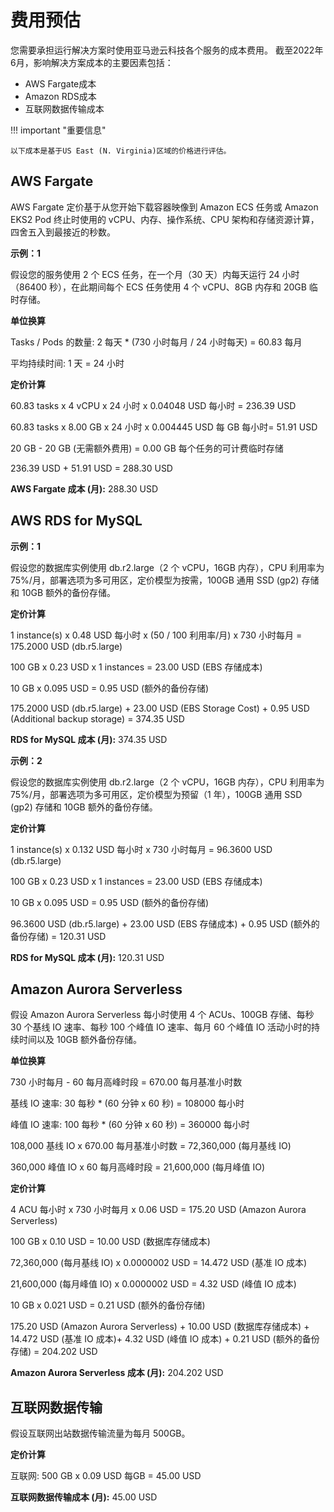 # 费用预估

您需要承担运行解决方案时使用亚马逊云科技各个服务的成本费用。 截至2022年6月，影响解决方案成本的主要因素包括：

- AWS Fargate成本
- Amazon RDS成本
- 互联网数据传输成本

!!! important "重要信息"

    以下成本是基于US East (N. Virginia)区域的价格进行评估。


## AWS Fargate

AWS Fargate 定价基于从您开始下载容器映像到 Amazon ECS 任务或 Amazon EKS2 Pod 终止时使用的 vCPU、内存、操作系统、CPU 架构和存储资源计算，四舍五入到最接近的秒数。

**示例：1**

假设您的服务使用 2 个 ECS 任务，在一个月（30 天）内每天运行 24 小时（86400 秒），在此期间每个 ECS 任务使用 4 个 vCPU、8GB 内存和 20GB 临时存储。

**单位换算**

Tasks / Pods 的数量: 2 每天 * (730 小时每月 / 24 小时每天) = 60.83 每月

平均持续时间: 1 天 = 24 小时

**定价计算**

60.83 tasks x 4 vCPU x 24 小时 x 0.04048 USD 每小时 = 236.39 USD

60.83 tasks x 8.00 GB x 24 小时 x 0.004445 USD 每 GB 每小时= 51.91 USD

20 GB - 20 GB (无需额外费用) = 0.00 GB 每个任务的可计费临时存储

236.39 USD + 51.91 USD = 288.30 USD

**AWS Fargate 成本 (月):** 288.30 USD

## AWS RDS for MySQL

**示例：1**

假设您的数据库实例使用 db.r2.large（2 个 vCPU，16GB 内存），CPU 利用率为 75%/月，部署选项为多可用区，定价模型为按需，100GB 通用 SSD (gp2) 存储和 10GB 额外的备份存储。


**定价计算**

1 instance(s) x 0.48 USD 每小时 x (50 / 100 利用率/月) x 730 小时每月 = 175.2000 USD (db.r5.large)

100 GB x 0.23 USD x 1 instances = 23.00 USD (EBS 存储成本)

10 GB x 0.095 USD = 0.95 USD (额外的备份存储)

175.2000 USD (db.r5.large) + 23.00 USD (EBS Storage Cost) + 0.95 USD (Additional backup storage) = 374.35 USD

**RDS for MySQL 成本 (月):** 374.35 USD

**示例：2**

假设您的数据库实例使用 db.r2.large（2 个 vCPU，16GB 内存），CPU 利用率为 75%/月，部署选项为多可用区，定价模型为预留（1 年），100GB 通用 SSD (gp2) 存储和 10GB 额外的备份存储。

**定价计算**

1 instance(s) x 0.132 USD 每小时 x 730 小时每月 = 96.3600 USD (db.r5.large)

100 GB x 0.23 USD x 1 instances = 23.00 USD (EBS 存储成本)

10 GB x 0.095 USD = 0.95 USD (额外的备份存储)

96.3600 USD (db.r5.large) + 23.00 USD (EBS 存储成本) + 0.95 USD (额外的备份存储) = 120.31 USD

**RDS for MySQL 成本 (月):** 120.31 USD

## Amazon Aurora Serverless

假设 Amazon Aurora Serverless 每小时使用 4 个 ACUs、100GB 存储、每秒 30 个基线 IO 速率、每秒 100 个峰值 IO 速率、每月 60 个峰值 IO 活动小时的持续时间以及 10GB 额外备份存储。

**单位换算**

730 小时每月 - 60 每月高峰时段 = 670.00 每月基准小时数

基线 IO 速率: 30 每秒 * (60 分钟 x 60 秒) = 108000 每小时

峰值 IO 速率: 100 每秒 * (60 分钟 x 60 秒) = 360000 每小时

108,000 基线 IO x 670.00 每月基准小时数 = 72,360,000 (每月基线 IO)

360,000 峰值 IO x 60 每月高峰时段 = 21,600,000 (每月峰值 IO)

**定价计算**

4 ACU 每小时 x 730 小时每月 x 0.06 USD = 175.20 USD (Amazon Aurora Serverless)

100 GB x 0.10 USD = 10.00 USD (数据库存储成本)

72,360,000 (每月基线 IO) x 0.0000002 USD = 14.472 USD (基准 IO 成本)

21,600,000 (每月峰值 IO) x 0.0000002 USD = 4.32 USD (峰值 IO 成本)

10 GB x 0.021 USD = 0.21 USD (额外的备份存储)

175.20 USD (Amazon Aurora Serverless)  + 10.00 USD (数据库存储成本) + 14.472 USD (基准 IO 成本)+ 4.32 USD (峰值 IO 成本) + 0.21 USD (额外的备份存储) = 204.202 USD

**Amazon Aurora Serverless 成本 (月):** 204.202 USD

## 互联网数据传输

假设互联网出站数据传输流量为每月 500GB。

**定价计算**

互联网: 500 GB x 0.09 USD 每GB = 45.00 USD

**互联网数据传输成本 (月):** 45.00 USD

